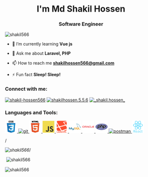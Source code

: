 <h1 align="center">I'm Md Shakil Hossen</h1>
<h3 align="center">Software Engineer</h3>

<p align="left"> <img src="https://komarev.com/ghpvc/?username=shakil566&label=Profile%20views&color=0e75b6&style=flat" alt="shakil566" /> </p>

- 🌱 I’m currently learning **Vue js**

- 💬 Ask me about **Laravel, PHP**

- 📫 How to reach me **shakilhossen566@gmail.com**

- ⚡ Fun fact **Sleep! Sleep!**

<h3 align="left">Connect with me:</h3>
<p align="left">
<a href="https://linkedin.com/in/shakil-hossen566" target="blank"><img align="center" src="https://raw.githubusercontent.com/rahuldkjain/github-profile-readme-generator/master/src/images/icons/Social/linked-in-alt.svg" alt="shakil-hossen566" height="30" width="40" /></a>
<a href="https://fb.com/shakilhossen.5.5.6" target="blank"><img align="center" src="https://raw.githubusercontent.com/rahuldkjain/github-profile-readme-generator/master/src/images/icons/Social/facebook.svg" alt="shakilhossen.5.5.6" height="30" width="40" /></a>
<a href="https://instagram.com/_shakil.hossen_" target="blank"><img align="center" src="https://raw.githubusercontent.com/rahuldkjain/github-profile-readme-generator/master/src/images/icons/Social/instagram.svg" alt="_shakil.hossen_" height="30" width="40" /></a>
</p>

<h3 align="left">Languages and Tools:</h3>
<p align="left"> <a href="https://www.w3schools.com/css/" target="_blank" rel="noreferrer"> <img src="https://raw.githubusercontent.com/devicons/devicon/master/icons/css3/css3-original-wordmark.svg" alt="css3" width="40" height="40"/> </a> <a href="https://git-scm.com/" target="_blank" rel="noreferrer"> <img src="https://www.vectorlogo.zone/logos/git-scm/git-scm-icon.svg" alt="git" width="40" height="40"/> </a> <a href="https://www.w3.org/html/" target="_blank" rel="noreferrer"> <img src="https://raw.githubusercontent.com/devicons/devicon/master/icons/html5/html5-original-wordmark.svg" alt="html5" width="40" height="40"/> </a> <a href="https://developer.mozilla.org/en-US/docs/Web/JavaScript" target="_blank" rel="noreferrer"> <img src="https://raw.githubusercontent.com/devicons/devicon/master/icons/javascript/javascript-original.svg" alt="javascript" width="40" height="40"/> </a> <a href="https://laravel.com/" target="_blank" rel="noreferrer"> <img src="https://raw.githubusercontent.com/devicons/devicon/master/icons/laravel/laravel-plain-wordmark.svg" alt="laravel" width="40" height="40"/> </a> <a href="https://www.mysql.com/" target="_blank" rel="noreferrer"> <img src="https://raw.githubusercontent.com/devicons/devicon/master/icons/mysql/mysql-original-wordmark.svg" alt="mysql" width="40" height="40"/> </a> <a href="https://www.oracle.com/" target="_blank" rel="noreferrer"> <img src="https://raw.githubusercontent.com/devicons/devicon/master/icons/oracle/oracle-original.svg" alt="oracle" width="40" height="40"/> </a> <a href="https://www.php.net" target="_blank" rel="noreferrer"> <img src="https://raw.githubusercontent.com/devicons/devicon/master/icons/php/php-original.svg" alt="php" width="40" height="40"/> </a> <a href="https://postman.com" target="_blank" rel="noreferrer"> <img src="https://www.vectorlogo.zone/logos/getpostman/getpostman-icon.svg" alt="postman" width="40" height="40"/> </a> <a href="https://reactjs.org/" target="_blank" rel="noreferrer"> <img src="https://raw.githubusercontent.com/devicons/devicon/master/icons/react/react-original-wordmark.svg" alt="react" width="40" height="40"/> </a> </p>

/*<p><img align="left" src="https://github-readme-stats.vercel.app/api/top-langs?username=shakil566&show_icons=true&locale=en&layout=compact" alt="shakil566" /></p>*/

<p>&nbsp;<img align="center" src="https://github-readme-stats.vercel.app/api?username=shakil566&show_icons=true&locale=en" alt="shakil566" /></p>

<p><img align="center" src="https://github-readme-streak-stats.herokuapp.com/?user=shakil566&" alt="shakil566" /></p>
